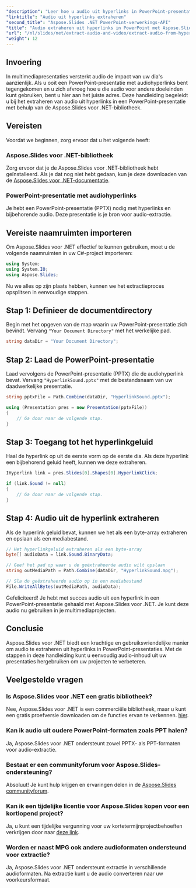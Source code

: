```yaml
---
"description": "Leer hoe u audio uit hyperlinks in PowerPoint-presentaties kunt halen met Aspose.Slides voor .NET. Deze stapsgewijze handleiding biedt duidelijke instructies."
"linktitle": "Audio uit hyperlinks extraheren"
"second_title": "Aspose.Slides .NET PowerPoint-verwerkings-API"
"title": "Audio extraheren uit hyperlinks in PowerPoint met Aspose.Slides"
"url": "/nl/slides/net/extract-audio-and-video/extract-audio-from-hyperlinks/"
"weight": 12
---
```


## Invoering

In multimediapresentaties versterkt audio de impact van uw dia's aanzienlijk. Als u ooit een PowerPoint-presentatie met audiohyperlinks bent tegengekomen en u zich afvroeg hoe u die audio voor andere doeleinden kunt gebruiken, bent u hier aan het juiste adres. Deze handleiding begeleidt u bij het extraheren van audio uit hyperlinks in een PowerPoint-presentatie met behulp van de Aspose.Slides voor .NET-bibliotheek.

## Vereisten

Voordat we beginnen, zorg ervoor dat u het volgende heeft:

### Aspose.Slides voor .NET-bibliotheek

Zorg ervoor dat je de Aspose.Slides voor .NET-bibliotheek hebt geïnstalleerd. Als je dat nog niet hebt gedaan, kun je deze downloaden van de [Aspose.Slides voor .NET-documentatie](https://reference.aspose.com/slides/net/).

### PowerPoint-presentatie met audiohyperlinks

Je hebt een PowerPoint-presentatie (PPTX) nodig met hyperlinks en bijbehorende audio. Deze presentatie is je bron voor audio-extractie.

## Vereiste naamruimten importeren

Om Aspose.Slides voor .NET effectief te kunnen gebruiken, moet u de volgende naamruimten in uw C#-project importeren:

```csharp
using System;
using System.IO;
using Aspose.Slides;
```

Nu we alles op zijn plaats hebben, kunnen we het extractieproces opsplitsen in eenvoudige stappen.

## Stap 1: Definieer de documentdirectory

Begin met het opgeven van de map waarin uw PowerPoint-presentatie zich bevindt. Vervang `"Your Document Directory"` met het werkelijke pad.

```csharp
string dataDir = "Your Document Directory";
```

## Stap 2: Laad de PowerPoint-presentatie

Laad vervolgens de PowerPoint-presentatie (PPTX) die de audiohyperlink bevat. Vervang `"HyperlinkSound.pptx"` met de bestandsnaam van uw daadwerkelijke presentatie.

```csharp
string pptxFile = Path.Combine(dataDir, "HyperlinkSound.pptx");

using (Presentation pres = new Presentation(pptxFile))
{
    // Ga door naar de volgende stap.
}
```

## Stap 3: Toegang tot het hyperlinkgeluid

Haal de hyperlink op uit de eerste vorm op de eerste dia. Als deze hyperlink een bijbehorend geluid heeft, kunnen we deze extraheren.

```csharp
IHyperlink link = pres.Slides[0].Shapes[0].HyperlinkClick;

if (link.Sound != null)
{
    // Ga door naar de volgende stap.
}
```

## Stap 4: Audio uit de hyperlink extraheren

Als de hyperlink geluid bevat, kunnen we het als een byte-array extraheren en opslaan als een mediabestand.

```csharp
// Het hyperlinkgeluid extraheren als een byte-array
byte[] audioData = link.Sound.BinaryData;

// Geef het pad op waar u de geëxtraheerde audio wilt opslaan
string outMediaPath = Path.Combine(dataDir, "HyperlinkSound.mpg");

// Sla de geëxtraheerde audio op in een mediabestand
File.WriteAllBytes(outMediaPath, audioData);
```

Gefeliciteerd! Je hebt met succes audio uit een hyperlink in een PowerPoint-presentatie gehaald met Aspose.Slides voor .NET. Je kunt deze audio nu gebruiken in je multimediaprojecten.

## Conclusie

Aspose.Slides voor .NET biedt een krachtige en gebruiksvriendelijke manier om audio te extraheren uit hyperlinks in PowerPoint-presentaties. Met de stappen in deze handleiding kunt u eenvoudig audio-inhoud uit uw presentaties hergebruiken om uw projecten te verbeteren.

## Veelgestelde vragen

### Is Aspose.Slides voor .NET een gratis bibliotheek?
Nee, Aspose.Slides voor .NET is een commerciële bibliotheek, maar u kunt een gratis proefversie downloaden om de functies ervan te verkennen. [hier](https://releases.aspose.com/).

### Kan ik audio uit oudere PowerPoint-formaten zoals PPT halen?
Ja, Aspose.Slides voor .NET ondersteunt zowel PPTX- als PPT-formaten voor audio-extractie.

### Bestaat er een communityforum voor Aspose.Slides-ondersteuning?
Absoluut! Je kunt hulp krijgen en ervaringen delen in de [Aspose.Slides communityforum](https://forum.aspose.com/).

### Kan ik een tijdelijke licentie voor Aspose.Slides kopen voor een kortlopend project?
Ja, u kunt een tijdelijke vergunning voor uw kortetermijnprojectbehoeften verkrijgen door naar [deze link](https://purchase.aspose.com/temporary-license/).

### Worden er naast MPG ook andere audioformaten ondersteund voor extractie?
Ja, Aspose.Slides voor .NET ondersteunt extractie in verschillende audioformaten. Na extractie kunt u de audio converteren naar uw voorkeursformaat.